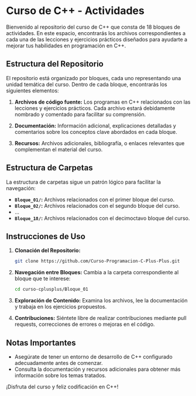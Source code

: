 # Curso de C++ - Actividades

Bienvenido al repositorio del curso de C++ que consta de 18 bloques de actividades. En este espacio, encontrarás los archivos correspondientes a cada una de las lecciones y ejercicios prácticos diseñados para ayudarte a mejorar tus habilidades en programación en C++.

## Estructura del Repositorio

El repositorio está organizado por bloques, cada uno representando una unidad temática del curso. Dentro de cada bloque, encontrarás los siguientes elementos:

1. **Archivos de código fuente:** Los programas en C++ relacionados con las lecciones y ejercicios prácticos. Cada archivo estará debidamente nombrado y comentado para facilitar su comprensión.

2. **Documentación:** Información adicional, explicaciones detalladas y comentarios sobre los conceptos clave abordados en cada bloque.

3. **Recursos:** Archivos adicionales, bibliografía, o enlaces relevantes que complementan el material del curso.

## Estructura de Carpetas

La estructura de carpetas sigue un patrón lógico para facilitar la navegación:

- **`Bloque_01/`:** Archivos relacionados con el primer bloque del curso.
- **`Bloque_02/`:** Archivos relacionados con el segundo bloque del curso.
- ...
- **`Bloque_18/`:** Archivos relacionados con el decimoctavo bloque del curso.

## Instrucciones de Uso

1. **Clonación del Repositorio:**
   ```bash
   git clone https://github.com/Curso-Programacion-C-Plus-Plus.git
   ```

2. **Navegación entre Bloques:**
   Cambia a la carpeta correspondiente al bloque que te interese:
   ```bash
   cd curso-cplusplus/Bloque_01
   ```

3. **Exploración de Contenido:**
   Examina los archivos, lee la documentación y trabaja en los ejercicios propuestos.

4. **Contribuciones:**
   Siéntete libre de realizar contribuciones mediante pull requests, correcciones de errores o mejoras en el código.

## Notas Importantes

- Asegúrate de tener un entorno de desarrollo de C++ configurado adecuadamente antes de comenzar.
- Consulta la documentación y recursos adicionales para obtener más información sobre los temas tratados.

¡Disfruta del curso y feliz codificación en C++!
